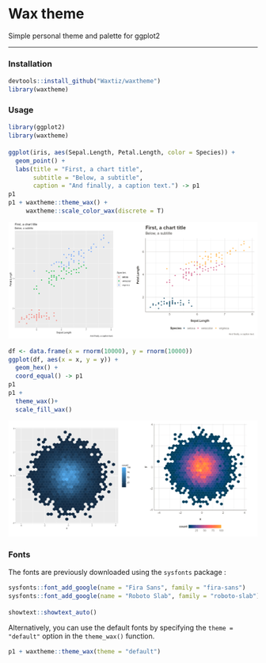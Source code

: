 # Wax theme

Simple personal theme and palette for ggplot2

---

### Installation

```r
devtools::install_github("Waxtiz/waxtheme")
library(waxtheme)
```

### Usage

```r
library(ggplot2)
library(waxtheme)

ggplot(iris, aes(Sepal.Length, Petal.Length, color = Species)) +
  geom_point() +
  labs(title = "First, a chart title",
       subtitle = "Below, a subtitle",
       caption = "And finally, a caption text.") -> p1
p1
p1 + waxtheme::theme_wax() +
     waxtheme::scale_color_wax(discrete = T)
```

![Rplot01](./readme_files/Rplot01.png)

```r
df <- data.frame(x = rnorm(10000), y = rnorm(10000))
ggplot(df, aes(x = x, y = y)) +
  geom_hex() +
  coord_equal() -> p1
p1
p1 +
  theme_wax()+
  scale_fill_wax()
```
![Rplot02](./readme_files/Rplot02.png)

### Fonts

The fonts are previously downloaded using the `sysfonts` package :

```r
sysfonts::font_add_google(name = "Fira Sans", family = "fira-sans")
sysfonts::font_add_google(name = "Roboto Slab", family = "roboto-slab")

showtext::showtext_auto()
```

Alternatively, you can use the default fonts by specifying the `theme = "default"` option in the `theme_wax()` function.

```r
p1 + waxtheme::theme_wax(theme = "default")
```


